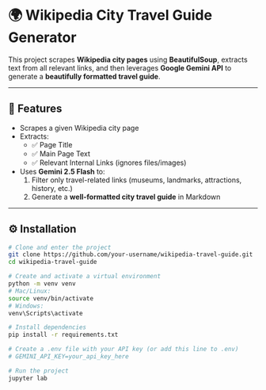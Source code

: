# 🌍 Wikipedia City Travel Guide Generator  

This project scrapes **Wikipedia city pages** using **BeautifulSoup**, extracts text from all relevant links, and then leverages **Google Gemini API** to generate a **beautifully formatted travel guide**.  

---

## 🚀 Features
- Scrapes a given Wikipedia city page  
- Extracts:
  - ✅ Page Title  
  - ✅ Main Page Text  
  - ✅ Relevant Internal Links (ignores files/images)  
- Uses **Gemini 2.5 Flash** to:  
  1. Filter only travel-related links (museums, landmarks, attractions, history, etc.)  
  2. Generate a **well-formatted city travel guide** in Markdown  

---

## ⚙️ Installation

```bash
# Clone and enter the project
git clone https://github.com/your-username/wikipedia-travel-guide.git
cd wikipedia-travel-guide

# Create and activate a virtual environment
python -m venv venv
# Mac/Linux:
source venv/bin/activate
# Windows:
venv\Scripts\activate

# Install dependencies
pip install -r requirements.txt

# Create a .env file with your API key (or add this line to .env)
# GEMINI_API_KEY=your_api_key_here

# Run the project
jupyter lab
